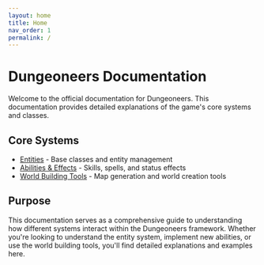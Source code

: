 ```yaml
---
layout: home
title: Home
nav_order: 1
permalink: /
---
```


# Dungeoneers Documentation
Welcome to the official documentation for Dungeoneers. This documentation provides detailed explanations of the game's core systems and classes.

## Core Systems
- [Entities](./systems/entities/) - Base classes and entity management
- [Abilities & Effects](./systems/abilities/) - Skills, spells, and status effects
- [World Building Tools](./systems/world-building/) - Map generation and world creation tools

## Purpose
This documentation serves as a comprehensive guide to understanding how different systems interact within the Dungeoneers framework. Whether you're looking to understand the entity system, implement new abilities, or use the world building tools, you'll find detailed explanations and examples here.